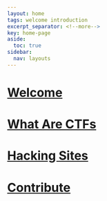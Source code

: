 ```yaml
---
layout: home
tags: welcome introduction
excerpt_separator: <!--more-->
key: home-page
aside:
  toc: true
sidebar:
  nav: layouts
---
```


# [Welcome](https://csea-iitb.github.io/IITBreachers-wiki/2040/01/01/welcome.html)

# [What Are CTFs](https://csea-iitb.github.io/IITBreachers-wiki/2039/01/01/What-Are-CTFs.html)

# [Hacking Sites](https://csea-iitb.github.io/IITBreachers-wiki/2020/08/01/Hacking-Sites.html)

# [Contribute](https://csea-iitb.github.io/IITBreachers-wiki/2037/01/01/contributions.html)
